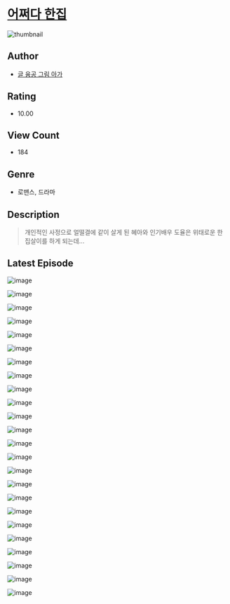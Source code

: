 # [어쩌다 한집](https://comic.naver.com/challenge/list?titleId=811296)
![thumbnail](https://image-comic.pstatic.net/user_contents_data/challenge_comic/2023/05/25/326967/upload_3774923827061993570_480x623.jpeg)

## Author
- [글 융공 그림 아가](https://comic.naver.com/artistTitle?id=326967)

## Rating
- 10.00

## View Count
- 184

## Genre
- 로맨스, 드라마

## Description
> 개인적인 사정으로 얼떨결에 같이 살게 된 혜아와 인기배우 도율은 위태로운 한집살이를 하게 되는데...


## Latest Episode
![image](https://image-comic.pstatic.net/user_contents_data/challenge_comic/2023/05/25/326967/upload_3546078078187955555.jpeg)

![image](https://image-comic.pstatic.net/user_contents_data/challenge_comic/2023/05/25/326967/upload_7161680203342952759.jpeg)

![image](https://image-comic.pstatic.net/user_contents_data/challenge_comic/2023/05/25/326967/upload_7089904280997606706.jpeg)

![image](https://image-comic.pstatic.net/user_contents_data/challenge_comic/2023/05/25/326967/upload_4123108372380673328.jpeg)

![image](https://image-comic.pstatic.net/user_contents_data/challenge_comic/2023/05/25/326967/upload_7004557801303650402.jpeg)

![image](https://image-comic.pstatic.net/user_contents_data/challenge_comic/2023/05/25/326967/upload_3702352936332243255.jpeg)

![image](https://image-comic.pstatic.net/user_contents_data/challenge_comic/2023/05/25/326967/upload_7090132979483228006.jpeg)

![image](https://image-comic.pstatic.net/user_contents_data/challenge_comic/2023/05/25/326967/upload_7162185080325355832.jpeg)

![image](https://image-comic.pstatic.net/user_contents_data/challenge_comic/2023/05/25/326967/upload_4051041960876126777.jpeg)

![image](https://image-comic.pstatic.net/user_contents_data/challenge_comic/2023/05/25/326967/upload_3688840840373155888.jpeg)

![image](https://image-comic.pstatic.net/user_contents_data/challenge_comic/2023/05/25/326967/upload_3559023899120316464.jpeg)

![image](https://image-comic.pstatic.net/user_contents_data/challenge_comic/2023/05/25/326967/upload_3702581634720162097.jpeg)

![image](https://image-comic.pstatic.net/user_contents_data/challenge_comic/2023/05/25/326967/upload_3762817108806809136.jpeg)

![image](https://image-comic.pstatic.net/user_contents_data/challenge_comic/2023/05/25/326967/upload_3486407573525248053.jpeg)

![image](https://image-comic.pstatic.net/user_contents_data/challenge_comic/2023/05/25/326967/upload_7234244877664805474.jpeg)

![image](https://image-comic.pstatic.net/user_contents_data/challenge_comic/2023/05/25/326967/upload_3689681983995209271.jpeg)

![image](https://image-comic.pstatic.net/user_contents_data/challenge_comic/2023/05/25/326967/upload_4063485340145563746.jpeg)

![image](https://image-comic.pstatic.net/user_contents_data/challenge_comic/2023/05/25/326967/upload_4123101960853677363.jpeg)

![image](https://image-comic.pstatic.net/user_contents_data/challenge_comic/2023/05/25/326967/upload_4049925059613450853.jpeg)

![image](https://image-comic.pstatic.net/user_contents_data/challenge_comic/2023/05/25/326967/upload_3978704013588772408.jpeg)

![image](https://image-comic.pstatic.net/user_contents_data/challenge_comic/2023/05/25/326967/upload_3762585300043838564.jpeg)

![image](https://image-comic.pstatic.net/user_contents_data/challenge_comic/2023/05/25/326967/upload_3473792867308418866.jpeg)

![image](https://image-comic.pstatic.net/user_contents_data/challenge_comic/2023/05/25/326967/upload_3979272653582710371.jpeg)

![image](https://image-comic.pstatic.net/user_contents_data/challenge_comic/2023/05/25/326967/upload_7004840370792118329.jpeg)

